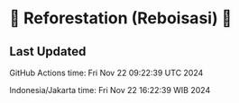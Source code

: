 
# 🌳 Reforestation (Reboisasi) 🌲

## Last Updated

GitHub Actions time: Fri Nov 22 09:22:39 UTC 2024

Indonesia/Jakarta time: Fri Nov 22 16:22:39 WIB 2024

